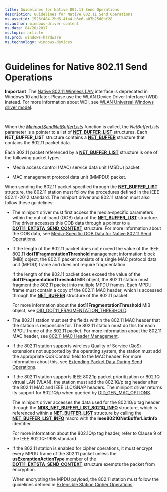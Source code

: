 ```yaml
---
title: Guidelines for Native 802.11 Send Operations
description: Guidelines for Native 802.11 Send Operations
ms.assetid: 1526f484-2bd6-4fa4-b3e6-a07b25d0bf28
ms.author: windows-driver-content
ms.date: 04/20/2017
ms.topic: article
ms.prod: windows-hardware
ms.technology: windows-devices
---
```


# Guidelines for Native 802.11 Send Operations


**Important**  The [Native 802.11 Wireless LAN](native-802-11-wireless-lan4.md) interface is deprecated in Windows 10 and later. Please use the WLAN Device Driver Interface (WDI) instead. For more information about WDI, see [WLAN Universal Windows driver model](wifi-universal-driver-model.md).

 

When the [*MiniportSendNetBufferLists*](https://msdn.microsoft.com/library/windows/hardware/ff559440) function is called, the *NetBufferLists* parameter is a pointer to a list of [**NET\_BUFFER\_LIST**](https://msdn.microsoft.com/library/windows/hardware/ff568388) structures. Each **NET\_BUFFER\_LIST** structure contains a [**NET\_BUFFER**](https://msdn.microsoft.com/library/windows/hardware/ff568376) structure that contains the 802.11 packet data.

Each 802.11 packet referenced by a [**NET\_BUFFER\_LIST**](https://msdn.microsoft.com/library/windows/hardware/ff568388) structure is one of the following packet types:

-   Media access control (MAC) service data unit (MSDU) packet.

-   MAC management protocol data unit (MMPDU) packet.

When sending the 802.11 packet specified through the [**NET\_BUFFER\_LIST**](https://msdn.microsoft.com/library/windows/hardware/ff568388) structure, the 802.11 station must follow the procedures defined in the IEEE 802.11-2012 standard. The miniport driver and 802.11 station must also follow these guidelines:

-   The miniport driver must first access the media-specific parameters within the out-of-band (OOB) data of the [**NET\_BUFFER\_LIST**](https://msdn.microsoft.com/library/windows/hardware/ff568388) structure. The driver accesses this OOB data through a pointer to a [**DOT11\_EXTSTA\_SEND\_CONTEXT**](https://msdn.microsoft.com/library/windows/hardware/ff548632) structure. For more information about the OOB data, see [Media-Specific OOB Data for Native 802.11 Send Operations](media-specific-oob-data-for-native-802-11-send-operations.md).

-   If the length of the 802.11 packet does not exceed the value of the IEEE 802.11 **dot11FragmentationThreshold** management information block (MIB) object, the 802.11 packet consists of a single MAC protocol data unit (MPDU) frame and does not require fragmentation.

    If the length of the 802.11 packet does exceed the value of the **dot11FragmentationThreshold** MIB object, the 802.11 station must fragment the 802.11 packet into multiple MPDU frames. Each MPDU frame must contain a copy of the 802.11 MAC header, which is accessed through the [**NET\_BUFFER**](https://msdn.microsoft.com/library/windows/hardware/ff568376) structure of the 802.11 packet.

    For more information about the **dot11FragmentationThreshold** MIB object, see [OID\_DOT11\_FRAGMENTATION\_THRESHOLD](https://msdn.microsoft.com/library/windows/hardware/ff569368).

-   The 802.11 station must set the fields within the 802.11 MAC header that the station is responsible for. The 802.11 station must do this for each MPDU frame of the 802.11 packet. For more information about the 802.11 MAC header, see [802.11 MAC Header Management](802-11-mac-header-management.md).

-   If the 802.11 station supports wireless Quality of Service (QoS) extensions not supported by the operating system, the station must add the appropriate QoS Control field to the MAC header. For more information about this, see [Extending Packet Data During Send Operations](extending-packet-data-during-send-operations.md).

-   If the 802.11 station supports IEEE 802.1p packet prioritization or 802.1Q virtual LAN (VLAN), the station must add the 802.1Q/p tag header after the 802.11 MAC and IEEE LLC/SNAP headers. The miniport driver returns its support for 802.1Q/p when queried by [OID\_GEN\_MAC\_OPTIONS](https://msdn.microsoft.com/library/windows/hardware/ff569597).

    The miniport driver accesses the data used for the 802.1Q/p tag header through the [**NDIS\_NET\_BUFFER\_LIST\_8021Q\_INFO**](https://msdn.microsoft.com/library/windows/hardware/ff566565) structure, which is referenced within a [**NET\_BUFFER\_LIST**](https://msdn.microsoft.com/library/windows/hardware/ff568388) structure by calling the [**NET\_BUFFER\_LIST\_INFO**](https://msdn.microsoft.com/library/windows/hardware/ff568401) macro with the **Ieee8021QNetBufferListInfo** identifier.

    For more information about the 802.1Q/p tag header, refer to Clause 9 of the IEEE 802.1Q-1998 standard.

-   If the 802.11 station is enabled for cipher operations, it must encrypt every MPDU frame of the 802.11 packet unless the **usExemptionActionType** member of the [**DOT11\_EXTSTA\_SEND\_CONTEXT**](https://msdn.microsoft.com/library/windows/hardware/ff548632) structure exempts the packet from encryption.

    When encrypting the MPDU payload, the 802.11 station must follow the guidelines defined in [Extensible Station Cipher Operations](extensible-station-cipher-operations.md).

 

 





